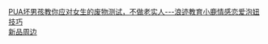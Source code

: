   
[PUA坏男孩教你应对女生的废物测试，不做老实人---浪迹教育小鹿情感恋爱泡妞技巧](http://www.dianyue.me/archives/209/nmhlvbkdry9wndc3/)  
[新品周边](http://www.dianyue.me/archives/948/qry6cgpubipvegem/)